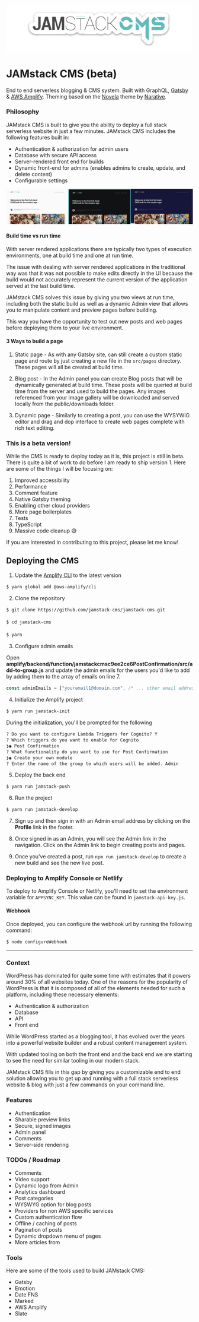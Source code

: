 ![](jamstackcms.jpg)

# JAMstack CMS (beta)

End to end serverless blogging & CMS system. Built with GraphQL, [Gatsby](https://www.gatsbyjs.org/) & [AWS Amplify](https://aws-amplify.github.io/). Theming based on the [Novela](https://github.com/narative/gatsby-theme-novela) theme by [Narative](https://twitter.com/narative). 

### Philosophy

JAMstack CMS is built to give you the ability to deploy a full stack serverless website in just a few minutes. JAMstack CMS includes the following features built in:

- Authentication & authorization for admin users
- Database with secure API access
- Server-rendered front end for builds
- Dynamic front-end for admins (enables admins to create, update, and delete content)
- Configurable settings

![](screens.jpg)

#### Build time vs run time

With server rendered applications there are typically two types of execution environments, one at build time and one at run time.

The issue with dealing with server rendered applications in the traditional way was that it was not possible to make edits directly in the UI because the build would not accurately represent the current version of the application served at the last build time.

JAMstack CMS solves this issue by giving you two views at run time, including both the static build as well as a dynamic Admin view that allows you to manipulate content and preview pages before building.

This way you have the opportunity to test out new posts and web pages before deploying them to your live environment.

#### 3 Ways to build a page

1. Static page - As with any Gatsby site, can still create a custom static page and route by just creating a new file in the `src/pages` directory. These pages will all be created at build time.

2. Blog post - In the Admin panel you can create Blog posts that will be dynamically generated at build time. These posts will be queried at build time from the server and used to build the pages. Any images referenced from your image gallery will be downloaded and served locally from the public/downloads folder.

3. Dynamic page - Similarly to creating a post, you can use the WYSYWIG editor and drag and dop interface to create web pages complete with rich text editing.

### This is a beta version!

While the CMS is ready to deploy today as it is, this project is still in beta. There is quite a bit of work to do before I am ready to ship version 1. Here are some of the things I will be focusing on:

1. Improved accessibility
2. Performance
3. Comment feature
4. Native Gatsby theming
5. Enabling other cloud providers
6. More page boilerplates
7. Tests
8. TypeScript
9. Massive code cleanup 😅

If you are interested in contributing to this project, please let me know!

## Deploying the CMS

1. Update the [Amplify CLI](https://aws-amplify.github.io/docs/) to the latest version

```sh
$ yarn global add @aws-amplify/cli
```

2. Clone the repository

```sh
$ git clone https://github.com/jamstack-cms/jamstack-cms.git

$ cd jamstack-cms

$ yarn
```

3. Configure admin emails

Open __amplify/backend/function/jamstackcmsc9ee2ce6PostConfirmation/src/add-to-group.js__ and update the admin emails for the users you'd like to add by adding them to the array of emails on line 7.

```javascript
const adminEmails = ["youremail1@domain.com", /* ... other email addresses */]
```

4. Initialize the Amplify project

```sh
$ yarn run jamstack-init
```

During the initialization, you'll be prompted for the following

```
? Do you want to configure Lambda Triggers for Cognito? Y
? Which triggers do you want to enable for Cognito
❯◉ Post Confirmation
? What functionality do you want to use for Post Confirmation
❯◉ Create your own module
? Enter the name of the group to which users will be added. Admin
```

5. Deploy the back end

```sh
$ yarn run jamstack-push
```

6. Run the project

```sh
$ yarn run jamstack-develop
```

7. Sign up and then sign in with an Admin email address by clicking on the __Profile__ link in the footer.

8. Once signed in as an Admin, you will see the Admin link in the navigation. Click on the Admin link to begin creating posts and pages.

10. Once you've created a post, run `npm run jamstack-develop` to create a new build and see the new live post.

### Deploying to Amplify Console or Netlify

To deploy to Amplify Console or Netlify, you'll need to set the environment variable for `APPSYNC_KEY`. This value can be found in `jamstack-api-key.js`.

#### Webhook

Once deployed, you can configure the webhook url by running the following command:

```sh
$ node configureWebhook
```

---

### Context

WordPress has dominated for quite some time with estimates that it powers around 30% of all websites today. One of the reasons for the popularity of WordPress is that it is composed of all of the elements needed for such a platform, including these necessary elements:

- Authentication & authorization
- Database
- API
- Front end

While WordPress started as a blogging tool, it has evolved over the years into a powerful website builder and a robust content management system.

With updated tooling on both the front end and the back end we are starting to see the need for similar tooling in our modern stack.

JAMstack CMS fills in this gap by giving you a customizable end to end solution allowing you to get up and running with a full stack serverless website & blog with just a few commands on your command line.

### Features

- Authentication
- Sharable preview links
- Secure, signed images
- Admin panel
- Comments
- Server-side rendering

### TODOs / Roadmap

- Comments
- Video support
- Dynamic logo from Admin
- Analytics dashboard
- Post categories
- WYSWYG option for blog posts
- Providers for non AWS specific services
- Custom authentication flow
- Offline / caching of posts
- Pagination of posts
- Dynamic dropdown menu of pages
- More articles from <site name>

### Tools

Here are some of the tools used to build JAMstack CMS:
- Gatsby
- Emotion 
- Date FNS 
- Marked 
- AWS Amplify
- Slate